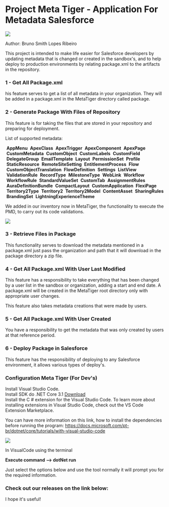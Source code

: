 # Project Meta Tiger - Application For Metadata Salesforce

<img src="https://github.com/brunoslribeiro/sfdc-package-repository-files/blob/master/assets/metatiger.png">

Author: Bruno Smith Lopes Ribeiro

This project is intended to make life easier for Salesforce developers by updating metadata that is changed or created in the sandbox's, and to help deploy to production environments by relating package.xml to the artifacts in the repository.

<h3>1 - Get All Package.xml</h3>                     

his feature serves to get a list of all metadata in your organization. They will be added in a package.xml in the MetaTiger directory called package.

<h3> 2 - Generate Package With Files of Repository </h3>   

This feature is for taking the files that are stored in your repository and preparing for deployment.

List of supported metadata:

&nbsp;<strong>AppMenu</strong> &nbsp;<strong>ApexClass</strong> &nbsp;<strong>ApexTrigger</strong> &nbsp;<strong>ApexComponent</strong> &nbsp;<strong>ApexPage</strong> &nbsp;<strong>CustomMetadata</strong> &nbsp;<strong>CustomObject</strong> &nbsp;<strong>CustomLabels</strong> &nbsp;<strong>CustomField</strong> &nbsp;<strong>DelegateGroup</strong> &nbsp;<strong>EmailTemplate</strong> &nbsp;<strong>Layout</strong> &nbsp;<strong>PermissionSet</strong> &nbsp;<strong>Profile</strong> &nbsp;<strong>StaticResource</strong> &nbsp;<strong>RemoteSiteSetting</strong> &nbsp;<strong>EntitlementProcess</strong> &nbsp;<strong>Flow</strong> &nbsp;<strong>CustomObjectTranslation</strong> &nbsp;<strong>FlowDefinition</strong> &nbsp;<strong>Settings</strong> &nbsp;<strong>ListView</strong> &nbsp;<strong>ValidationRule</strong> &nbsp;<strong>RecordType</strong> &nbsp;<strong>MilestoneType</strong> &nbsp;<strong>WebLink</strong> &nbsp;<strong>Workflow</strong> &nbsp;<strong>WorkflowRule</strong> &nbsp;<strong>StandardValueSet</strong> &nbsp;<strong>CustomTab</strong> &nbsp;<strong>AssignmentRules</strong> &nbsp;<strong>AuraDefinitionBundle</strong> &nbsp;<strong>CompactLayout</strong> &nbsp;<strong>CustomApplication</strong> &nbsp;<strong>FlexiPage</strong> &nbsp;<strong>Territory2Type</strong> &nbsp;<strong>Territory2</strong> &nbsp;<strong>Territory2Model</strong> &nbsp;<strong>ContentAsset</strong> &nbsp;<strong>SharingRules</strong> &nbsp;<strong>BrandingSet</strong> &nbsp;<strong>LightningExperienceTheme </strong>

We added in our inventory now in MetaTiger, the functionality to execute the PMD, to carry out its code validations.

<img src="https://pmd.github.io/img/pmd_logo.png">

<h3> 3 - Retrieve Files in Package </h3>   

This functionality serves to download the metadata mentioned in a package.xml just pass the organization and path that it will download in the package directory a zip file.
<h3> 4 - Get All Package.xml With User Last Modified </h3>

This feature has a responsibility to take everything that has been changed by a user list in the sandbox or organization, adding a start and end date. A package.xml will be created in the MetaTiger root directory only with appropriate user changes.

This feature also takes metadata creations that were made by users.

<h3> 5 - Get All Package.xml With User Created </h3>  

You have a responsibility to get the metadata that was only created by users at that reference period.

<h3>6 - Deploy Package in Salesforce</h3>  

This feature has the responsibility of deploying to any Salesforce environment, it allows various types of deploy's.

<h3>Configuration Meta Tiger (For Dev's)</h3>

Install  Visual Studio Code.<br />
Install SDK do .NET Core 3.1 <a href="https://dotnet.microsoft.com/download/dotnet-core/3.1">Download</a> <br />
Install the C # extension for the Visual Studio Code. To learn more about installing extensions in Visual Studio Code, check out the VS Code Extension Marketplace.<br />

You can have more information on this link, how to install the dependencies before running the program:
https://docs.microsoft.com/pt-br/dotnet/core/tutorials/with-visual-studio-code<br />

<img src="https://github.com/brunoslribeiro/sfdc-package-repository-files/blob/master/assets/SFDC-PackageManifest.PNG">

In VisualCode using the terminal <br />

<strong>Execute command --> dotNet run</strong>

Just select the options below and use the tool normally it will prompt you for the required information.

<h3>Check out our releases on the link below:</h3>


I hope it's useful!<br />
